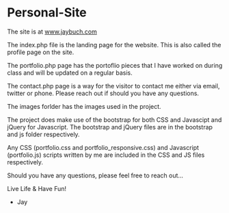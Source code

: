 # Personal-Site
The site is at www.jaybuch.com

The index.php file is the landing page for the website. This is also called the profile page on the site.

The portfolio.php page has the portoflio pieces that I have worked on during class and will be updated on a regular basis.

The contact.php page is a way for the visitor to contact me either via email, twitter or phone. Please reach out if should you have any questions.

The images forlder has the images used in the project.

The project does make use of the bootstrap for both CSS and Javascipt and jQuery for Javascript. The bootstrap and jQuery files are in the bootstrap and js folder respectively. 

Any CSS (portfolio.css and portfolio_responsive.css) and Javascript (portfolio.js) scripts written by me are included in the CSS and JS files respectively.

Should you have any questions, please feel free to reach out...

Live Life & Have Fun!

- Jay
